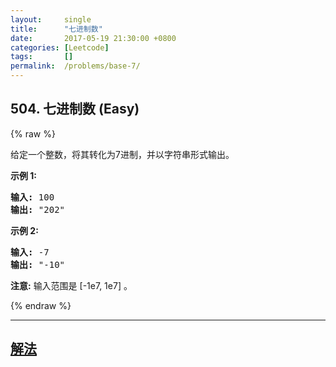 ```yaml
---
layout:     single
title:      "七进制数"
date:       2017-05-19 21:30:00 +0800
categories: [Leetcode]
tags:       []
permalink:  /problems/base-7/
---
```


## 504. 七进制数 (Easy)

{% raw %}

<p>给定一个整数，将其转化为7进制，并以字符串形式输出。</p>

<p><strong>示例 1:</strong></p>

<pre>
<strong>输入:</strong> 100
<strong>输出:</strong> &quot;202&quot;
</pre>

<p><strong>示例 2:</strong></p>

<pre>
<strong>输入:</strong> -7
<strong>输出:</strong> &quot;-10&quot;
</pre>

<p><strong>注意:</strong> 输入范围是&nbsp;[-1e7, 1e7] 。</p>

{% endraw %}

---

## [解法](https://github.com/openset/leetcode/tree/master/problems/base-7)

